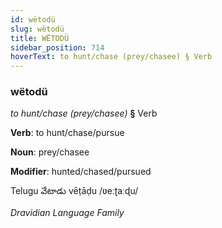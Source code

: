 ```yaml
---
id: wëtodü
slug: wëtodü
title: WËTODÜ
sidebar_position: 714
hoverText: to hunt/chase (prey/chasee) § Verb
---
```


### wëtodü

*to hunt/chase (prey/chasee)* **§** Verb

**Verb**: to hunt/chase/pursue

**Noun**: prey/chasee

**Modifier**: hunted/chased/pursued

Telugu వేటాడు vēṭāḍu /ʋeːʈaːɖu/

*Dravidian Language Family*
